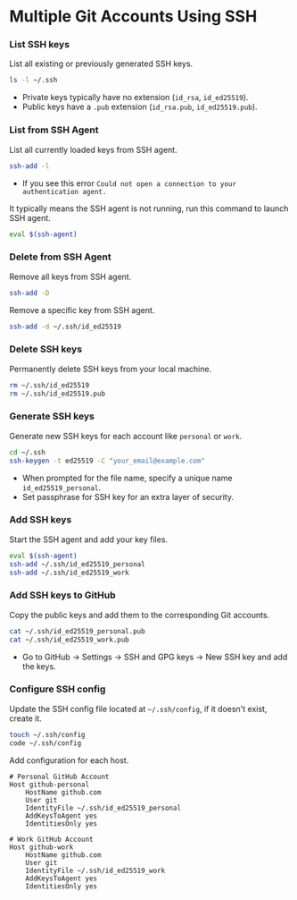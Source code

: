 # Multiple Git Accounts Using SSH

### List SSH keys
List all existing or previously generated SSH keys.
```bash
ls -l ~/.ssh
```
- Private keys typically have no extension (`id_rsa`, `id_ed25519`).
- Public keys have a `.pub` extension (`id_rsa.pub`, `id_ed25519.pub`).

### List from SSH Agent
List all currently loaded keys from SSH agent.
```bash
ssh-add -l
```
- If you see this error `Could not open a connection to your authentication agent.`

It typically means the SSH agent is not running, run this command to launch SSH agent.
```bash
eval $(ssh-agent)
```
### Delete from SSH Agent
Remove all keys from SSH agent.
```bash
ssh-add -D
```
Remove a specific key from SSH agent.
```bash
ssh-add -d ~/.ssh/id_ed25519
```
### Delete SSH keys
Permanently delete SSH keys from your local machine.
```bash
rm ~/.ssh/id_ed25519
rm ~/.ssh/id_ed25519.pub
```
### Generate SSH keys
Generate new SSH keys for each account like `personal` or `work`.
```bash
cd ~/.ssh
ssh-keygen -t ed25519 -C "your_email@example.com"
```
- When prompted for the file name, specify a unique name `id_ed25519_personal`.
- Set passphrase for SSH key for an extra layer of security.

### Add SSH keys
Start the SSH agent and add your key files.
```bash
eval $(ssh-agent)
ssh-add ~/.ssh/id_ed25519_personal
ssh-add ~/.ssh/id_ed25519_work
```
### Add SSH keys to GitHub
Copy the public keys and add them to the corresponding Git accounts.
```bash
cat ~/.ssh/id_ed25519_personal.pub
cat ~/.ssh/id_ed25519_work.pub
```
- Go to GitHub → Settings → SSH and GPG keys → New SSH key and add the keys.

### Configure SSH config
Update the SSH config file located at `~/.ssh/config`, if it doesn't exist, create it.
```bash
touch ~/.ssh/config
code ~/.ssh/config
```
Add configuration for each host.
```plain
# Personal GitHub Account
Host github-personal
    HostName github.com
    User git
    IdentityFile ~/.ssh/id_ed25519_personal
    AddKeysToAgent yes
    IdentitiesOnly yes

# Work GitHub Account
Host github-work
    HostName github.com
    User git
    IdentityFile ~/.ssh/id_ed25519_work
    AddKeysToAgent yes
    IdentitiesOnly yes
```
